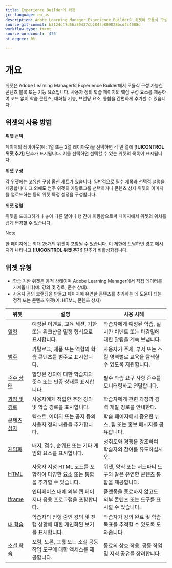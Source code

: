 ```yaml
---
title: Experience Builder의 위젯
jcr-language: en_us
description: Adobe Learning Manager Experience Builder의 위젯이 모듈식 구성 가능한 블록으로 사용자 정의 학습 페이지를 구축하는 방법을 알아봅니다. 콘텐츠 상자, 카탈로그, 배너와 같은 위젯을 추가, 구성 및 정렬하여 코딩 없이 인터랙티브한 브랜드 경험을 제작할 수 있습니다.
source-git-commit: b3124c47d56a50437cb284fe809828bcd4c4008d
workflow-type: tm+mt
source-wordcount: '476'
ht-degree: 0%

---
```



# 개요

위젯은 Adobe Learning Manager의 Experience Builder에서 모듈식 구성 가능한 콘텐츠 블록 또는 기능 요소입니다.
사용자 정의 학습 페이지의 핵심 구성 요소를 제공하여 코드 없이 학습 콘텐츠, 대화형 기능, 브랜딩 요소, 통합을 간편하게 추가할 수 있습니다.

## 위젯의 사용 방법

**위젯 선택**

페이지의 레이아웃(예: 1열 또는 2열 레이아웃)을 선택하면 각 빈 열에 **[!UICONTROL 위젯 추가]** 단추가 표시됩니다. 이를 선택하면 선택할 수 있는 위젯의 목록이 표시됩니다.

**위젯 구성**

각 위젯에는 고유한 구성 옵션 세트가 있습니다. 일반적으로 필수 제목과 선택적 설명을 제공합니다. 그 외에도 범주 위젯의 카탈로그를 선택하거나 콘텐츠 상자 위젯의 이미지를 업로드하는 등의 위젯 특정 설정을 구성합니다.

**위젯 정렬**

위젯을 드래그하거나 놓아 다른 열이나 행 간에 이동함으로써 페이지에서 위젯의 위치를 쉽게 변경할 수 있습니다.

>[!NOTE]
>
>한 페이지에는 최대 25개의 위젯이 포함될 수 있습니다. 이 제한에 도달하면 경고 메시지가 나타나고 **[!UICONTROL 위젯 추가]** 단추가 비활성화됩니다.


## 위젯 유형

* 학습 기반 위젯은 동적 상태이며 Adobe Learning Manager에서 직접 데이터를 가져옵니다(예: 강의 및 경로, 준수 상태).
* 사용자 정의 브랜딩을 만들고 페이지에 유연한 콘텐츠를 추가하는 데 도움이 되는 정적 또는 콘텐츠 위젯(예: HTML, 콘텐츠 상자)

| 위젯 | 설명 | 사용 사례 |
|---|---|---|
| [일정](/help/migrated/administrators/feature-summary/experience-builder/add-a-widget.md#add-a-calendar-widget) | 예정된 이벤트, 교육 세션, 기한 또는 워크샵을 일정 형식으로 표시합니다. | 학습자에게 예정된 학습, 실시간 이벤트 또는 마감일에 대한 알림을 계속 보냅니다. |
| [범주](/help/migrated/administrators/feature-summary/experience-builder/add-a-widget.md#add-a-category-widget) | 카탈로그, 제품 또는 역할의 학습 콘텐츠를 범주로 표시합니다. | 사용자가 주제, 부서 또는 스킬 영역별로 교육을 탐색할 수 있도록 지원합니다. |
| [준수 상태](/help/migrated/administrators/feature-summary/experience-builder/add-a-widget.md#add-a-compliance-status-widget) | 할당된 강의에 대한 학습자의 준수 또는 인증 상태를 표시합니다. | 필수 학습 요구 사항 준수를 모니터링하고 전달합니다. |
| [과정 및 경로](/help/migrated/administrators/feature-summary/experience-builder/add-a-widget.md#add-a-courses-and-paths-widget) | 사용자에게 적합한 추천 강의 및 학습 경로를 표시합니다. | 학습자에게 관련 과정과 경력 개발 경로를 안내한다. |
| [콘텐츠 상자](/help/migrated/administrators/feature-summary/experience-builder/add-a-widget.md#add-a-content-box-widget) | 텍스트, 이미지 또는 공지 등의 사용자 정의 내용을 추가합니다. | 학습 페이지에서 중요한 뉴스, 팁 또는 홍보 메시지를 공유합니다. |
| [게임화](/help/migrated/administrators/feature-summary/experience-builder/add-a-widget.md#add-a-gamification-widget) | 배지, 점수, 순위표 또는 기타 게임화 요소를 표시합니다. | 성취도와 경쟁을 강조하여 학습자의 참여를 유도하십시오. |
| [HTML](/help/migrated/administrators/feature-summary/experience-builder/add-a-widget.md#add-a-html-widget) | 사용자 지정 HTML 코드를 포함하여 다양한 요소 또는 통합을 추가할 수 있습니다. | 위젯, 양식 또는 서드파티 도구와 같은 유연한 콘텐츠 통합을 제공합니다. |
| [Iframe](/help/migrated/administrators/feature-summary/experience-builder/add-a-widget.md#add-a-iframe-widget) | 인터페이스 내에 외부 웹 페이지나 응용 프로그램을 포함합니다. | 플랫폼을 종료하지 않고도 외부 콘텐츠 또는 도구를 표시할 수 있습니다. |
| [내 학습](/help/migrated/administrators/feature-summary/experience-builder/add-a-widget.md#add-a-my-learning-widget) | 학습자의 진행 중인 강의 및 진행 상황에 대한 개인화된 보기를 표시합니다. | 학습자가 강의 완료 및 학습 목표를 추적할 수 있도록 도와줍니다. |
| [소셜 학습](/help/migrated/administrators/feature-summary/experience-builder/add-a-widget.md#add-a-social-learning-widget) | 포럼, 토론, 그룹 또는 소셜 공동 작업 도구에 대한 액세스를 제공합니다. | 동료의 상호 작용, 공동 작업 및 지식 공유를 장려합니다. |

